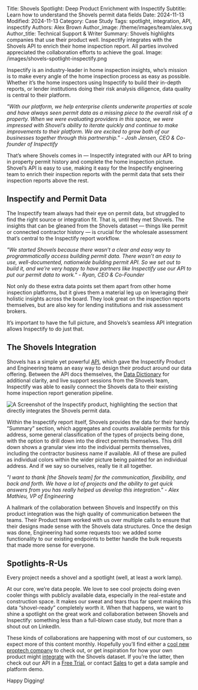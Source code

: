 Title: Shovels Spotlight: Deep Product Enrichment with Inspectify
Subtitle: Learn how to understand the Shovels permit data fields
Date: 2024-11-13
Modified: 2024-11-13
Category: Case Study
Tags: spotlight, integration, API, inspectify
Authors: Alex Brown
Author_image: /theme/images/team/alex.svg
Author_title: Technical Support & Writer
Summary: Shovels highlights companies that use their product well. Inspectify integrates with the Shovels API to enrich their home inspection report. All parties involved appreciated the collaboration efforts to achieve the goal.
Image: /images/shovels-spotlight-inspectify.png

Inspectify is an industry-leader in home inspection insights, who’s mission is to make every angle of the home inspection process as easy as possible. Whether it’s the home inspectors using Inspectify to build their in-depth reports, or lender institutions doing their risk analysis diligence, data quality is central to their platform. 

*"With our platform, we help enterprise clients underwrite properties at scale and have always seen permit data as a missing piece to the overall risk of a property. When we were evaluating providers in this space, we were impressed with Shovel’s ability to iterate quickly and continue to make improvements to their platform. We are excited to grow both of our businesses together through this partnership." - Josh Jensen, CEO & Co-founder of Inspectify*

That’s where Shovels comes in — Inspectify integrated with our API to bring in property permit history and complete the home inspection picture. Shovel’s API is easy to use, making it easy for the Inspectify engineering team to enrich their inspection reports with the permit data that sets their inspection reports above the rest.

## Inspectify and Permit Data

The Inspectify team always had their eye on permit data, but struggled to find the right source or integration fit. That is, until they met Shovels. The insights that can be gleaned from the Shovels dataset — things like permit or connected contractor history — is crucial for the wholesale assessment that’s central to the Inspectify report workflow.

*"We started Shovels because there wasn’t a clear and easy way to programmatically access building permit data. There wasn’t an easy to use, well-documented, nationwide building permit API. So we set out to build it, and we’re very happy to have partners like Inspectify use our API to put our permit data to work." - Ryan, CEO & Co-Founder*

Not only do these extra data points set them apart from other home inspection platforms, but it gives them a material leg up on leveraging their holistic insights across the board. They look great on the inspection reports themselves, but are also key for lending institutions and risk assessment brokers.

It’s important to have the full picture, and Shovels’s seamless API integration allows Inspectify to do just that. 

## The Shovels Integration

Shovels has a simple yet powerful [API](https://www.shovels.ai/api), which gave the Inspectify Product and Engineering teams an easy way to design their product around our data offering. Between the API docs themselves, the [Data Dictionary](https://docs.google.com/spreadsheets/d/1qiIxx37_-6vGfGp2i5pXv4w2FdsLsShjCqSVO5v6OMQ/edit?gid=1818227349#gid=1818227349) for additional clarity, and live support sessions from the Shovels team, Inspectify was able to easily connect the Shovels data to their existing home inspection report generation pipeline.

![A Screenshot of the Inspectify product, highlighting the section that directly integrates the Shovels permit data.](/images/inspectify-spotlight-report-summary.png)

Within the Inspectify report itself, Shovels provides the data for their handy “Summary” section, which aggregates and counts available permits for this address, some general classification of the types of projects being done, with the option to drill down into the direct permits themselves. This drill down shows a granular view into the individual permits themselves, including the contractor business name if available. All of these are pulled as individual colors within the wider picture being painted for an individual address. And if we say so ourselves, really tie it all together. 

*"I want to thank [the Shovels team] for the communication, flexibility, and back and forth. We have a lot of projects and the ability to get quick answers from you has really helped us develop this integration." - Alex Mathieu, VP of Engineering*

A hallmark of the collaboration between Shovels and Inspectify on this product integration was the high quality of communication between the teams. Their Product team worked with us over multiple calls to ensure that their designs made sense with the Shovels data structures. Once the design was done, Engineering had some requests too: we added some functionality to our existing endpoints to better handle the bulk requests that made more sense for everyone.

## Spotlights-R-Us

Every project needs a shovel and a spotlight (well, at least a work lamp).

At our core, we’re data people. We love to see cool projects doing even cooler things with publicly available data, especially in the real-estate and construction space. It makes our sweat and tears thus far spent making this data “shovel-ready” completely worth it. When that happens, we want to shine a spotlight on the great work and collaboration between Shovels and Inspectify: something less than a full-blown case study, but more than a shout out on LinkedIn.

These kinds of collaborations are happening with most of our customers, so expect more of this content monthly. Hopefully you’ll find either a [cool new proptech company](https://www.inspectify.com/) to check out, or get inspiration for how your own product might [integrate](https://www.shovels.ai/api) with the Shovels dataset. If you’re the latter, then check out our API in a [Free Trial](https://app.shovels.ai), or contact [Sales](mailto:sales@shovels.ai) to get a data sample and platform demo.

Happy Digging!
